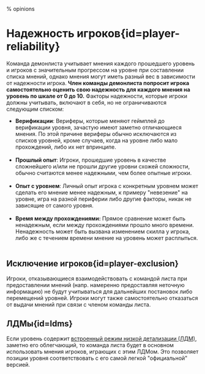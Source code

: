 % opinions

<div class='panel fade js-scroll-anim' data-anim='fade'>

# Надежность игроков{id=player-reliability}

Команда демонлиста учитывает мнения каждого прошедшего уровень и игроков с значительным прогрессом на уровне при составлении списка мнений, однако мнения могут иметь разный вес в зависимости от надежности игрока. **Член команды демонлиста попросит игрока самостоятельно оценить свою надежность для каждого мнения на уровень по шкале от 0 до 10.** Факторы надежности, которые игроки должны учитывать, включают в себя, но не ограничиваются следующим списком:

- **Верификации**: Вериферы, которые меняют геймплей до верификации уровня, зачастую имеют заметно отличающиеся мнения. По этой причине вериферы обычно исключаются из списков уровней, кроме случаев, когда на уровне либо мало прохождений, либо их нет впринципе.<br><br>
- **Прошлый опыт**: Игроки, прошедшие уровень в качестве сложнейшего и/или не прошли другие уровни схожей сложности, обычно считаются менее надежными, чем более опытные игроки.<br><br>
- **Опыт с уровнем**: Личный опыт игрока с конкретным уровнем может сделать его мнение менее надежным, к примеру "невезение" на уровне, игра на разной периферии либо другие факторы, никак не зависящие от самого уровня.<br><br>
- **Время между прохождениями:** Прямое сравнение может быть ненадежным, если между прохождениями прошло много времени. Ненадежность может быть вызвана изменением скилла у игрока, либо же с течением времени мнение на уровень может расплыться. <br><br>

## Исключение игроков{id=player-exclusion}

Игроки, отказывающиеся взаимодействовать с командой листа при предоставлении мнений (напр. намеренно предоставляя неточную информацию) не будут учитываться для дальнейших постановок либо перемещений уровней. Игроки могут также самостоятельно отказаться от выдачи мнений при связи с членом команды листа.

## ЛДМы{id=ldms}

Если уровень содержит [встроенный режим низкой детализации (ЛДМ)](/guidelines/lowdetailmodes/#existing-ldms), заметно его облегчающий, то команда листа будет в основном использовать мнения игроков, играющих с этим ЛДМом. Это позволяет позиции уровня соответствовать с его самой легкой "официальной" версией.

</div>
